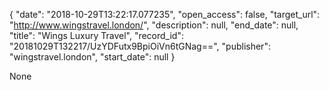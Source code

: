 {
  "date": "2018-10-29T13:22:17.077235", 
  "open_access": false, 
  "target_url": "http://www.wingstravel.london/", 
  "description": null, 
  "end_date": null, 
  "title": "Wings Luxury Travel", 
  "record_id": "20181029T132217/UzYDFutx9BpiOiVn6tGNag==", 
  "publisher": "wingstravel.london", 
  "start_date": null
}

None